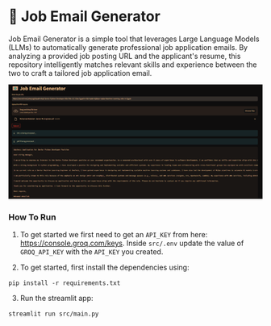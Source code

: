 # 📧 Job Email Generator

Job Email Generator is a simple tool that leverages Large Language Models (LLMs) to automatically generate professional job application emails. By analyzing a provided job posting URL and the applicant's resume, this repository intelligently matches relevant skills and experience between the two to craft a tailored job application email.

![generator_example](assets/example.png)

### How To Run

1. To get started we first need to get an `API_KEY` from here: https://console.groq.com/keys. Inside `src/.env` update the value of `GROQ_API_KEY` with the `API_KEY` you created.

2. To get started, first install the dependencies using:
```shell
pip install -r requirements.txt
```

3. Run the streamlit app:

```shell
streamlit run src/main.py
```

